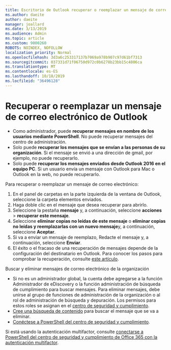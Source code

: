 ```yaml
---
title: Escritorio de Outlook recuperar o reemplazar un mensaje de correo electrónico
ms.author: daeite
author: daeite
manager: joallard
ms.date: 3/13/2019
ms.audience: Admin
ms.topic: article
ms.custom: 9000260
ROBOTS: NOINDEX, NOFOLLOW
localization_priority: Normal
ms.openlocfilehash: 3d3a6c253317137b7069a978b907c97d61bf7313
ms.sourcegitcommit: 037331d71f06750d972c0b6278b23bb15c4806ca
ms.translationtype: MT
ms.contentlocale: es-ES
ms.lasthandoff: 10/18/2019
ms.locfileid: "36496128"
---
```

# <a name="recall-or-replace-an-outlook-email-message"></a>Recuperar o reemplazar un mensaje de correo electrónico de Outlook

- Como administrador, puede **recuperar mensajes en nombre de los usuarios mediante PowerShell**. No puede recuperar mensajes del centro de administración.
- Solo puede **recuperar los mensajes que se envían a las personas de su organización**. Si el mensaje se envió a una dirección de gmail, por ejemplo, no puede recuperarlo.
- Solo puede **recuperar los mensajes enviados desde Outlook 2016 en el equipo PC**. Si un usuario envía un mensaje con Outlook para Mac o Outlook en la web, no puede recuperarlo.

Para recuperar o reemplazar un mensaje de correo electrónico:

1. En el panel de carpetas en la parte izquierda de la ventana de Outlook, seleccione la carpeta elementos enviados.
1. Haga doble clic en el mensaje que desea recuperar para abrirlo.
1. Seleccione la pestaña **mensaje** y, a continuación, seleccione **acciones** > **recuperar este mensaje**.
1. Seleccione **eliminar copias no leídas de este mensaje** o **eliminar copias no leídas y reemplazarlas con un nuevo mensaje**y, a continuación, seleccione **Aceptar**.
1. Si va a enviar un mensaje de reemplazo, Redacte el mensaje y, a continuación, seleccione **Enviar**.
1. El éxito o el fracaso de una recuperación de mensajes depende de la configuración del destinatario en Outlook. Para conocer los pasos para comprobar la recuperación, consulte [este artículo](https://support.office.com/article/35027f88-d655-4554-b4f8-6c0729a723a0).

Buscar y eliminar mensajes de correo electrónico de la organización

- Si no es un administrador global, la cuenta debe agregarse a la función Administrador de eDiscovery o la función administración de búsqueda de cumplimiento para buscar mensajes. Para eliminar mensajes, debe unirse al grupo de funciones de administración de la organización o al rol de administración de búsqueda y depuración. Los permisos para estos roles se asignan en el [centro de seguridad y cumplimiento](https://go.microsoft.com/fwlink/?linkid=2083731).
- [Cree una búsqueda de contenido](https://docs.microsoft.com/office365/securitycompliance/content-search) para buscar el mensaje que se va a eliminar.
- [Conéctese a PowerShell del centro de seguridad y cumplimiento](https://docs.microsoft.com/powershell/exchange/office-365-scc/connect-to-scc-powershell/connect-to-scc-powershell?view=exchange-ps).

Si está usando la autenticación multifactor, consulte [conectarse a PowerShell del centro de seguridad y cumplimiento de Office 365 con la autenticación multifactor](https://docs.microsoft.com/powershell/exchange/office-365-scc/connect-to-scc-powershell/mfa-connect-to-scc-powershell?view=exchange-ps).